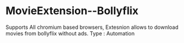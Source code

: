 # MovieExtension--Bollyflix
 Supports All chromium based browsers, Extesnion allows to download movies from bollyflix without ads. Type : Automation 
